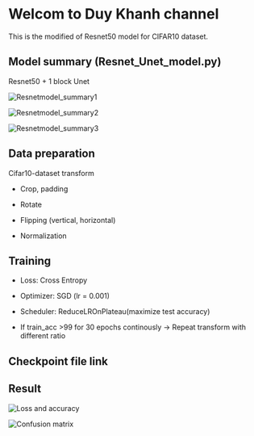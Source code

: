 # Welcom to Duy Khanh channel
This is the modified of Resnet50 model for CIFAR10 dataset.
## Model summary (Resnet_Unet_model.py)
Resnet50 + 1 block Unet 

![Resnetmodel_summary1](https://user-images.githubusercontent.com/64471569/132592352-b19e6447-251e-4a32-9cca-80792f321df9.png)

![Resnetmodel_summary2](https://user-images.githubusercontent.com/64471569/132592404-790f6457-4fb7-4b03-b32e-a41cef133227.png)

![Resnetmodel_summary3](https://user-images.githubusercontent.com/64471569/132592433-1e28609d-e0ab-4520-8576-d8c450a4ed9d.png)

## Data preparation

Cifar10-dataset transform 

* Crop, padding

* Rotate

* Flipping (vertical, horizontal)

* Normalization

## Training

* Loss: Cross Entropy

* Optimizer: SGD (lr = 0.001)

* Scheduler: ReduceLROnPlateau(maximize test accuracy)

* If train_acc >99 for 30 epochs continously -> Repeat transform with different ratio

## Checkpoint file link

## Result
![Loss and accuracy](https://user-images.githubusercontent.com/64471569/132589044-605fe954-9ed8-4795-86fd-919afb76433d.png)

![Confusion matrix](https://user-images.githubusercontent.com/64471569/132592485-0f7e4227-012b-4198-b751-64bffa7f45ea.png)
